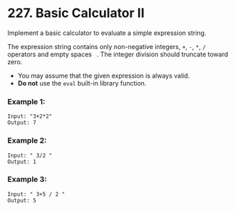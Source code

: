# 227. Basic Calculator II

Implement a basic calculator to evaluate a simple expression string.

The expression string contains only non-negative integers, `+`, `-`, `*`, `/` operators and empty spaces ` `. The integer division should truncate toward zero.

- You may assume that the given expression is always valid.
- **Do not** use the `eval` built-in library function.

### Example 1:
```
Input: "3+2*2"
Output: 7
```

### Example 2:
```
Input: " 3/2 "
Output: 1
```

### Example 3:
```
Input: " 3+5 / 2 "
Output: 5
```
